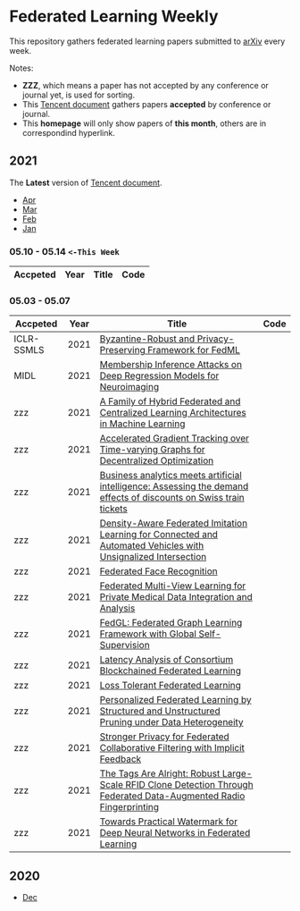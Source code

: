 # Federated Learning Weekly

This repository gathers federated learning papers submitted to [arXiv](https://arxiv.org/search/advanced?advanced=&terms-0-operator=AND&terms-0-term=federated+learning&terms-0-field=all&classification-physics_archives=all&classification-include_cross_list=include&date-year=2020&date-filter_by=date_range&date-from_date=2021-04-01&date-to_date=&date-date_type=announced_date_first&abstracts=show&size=50&order=-submitted_date) every week.

Notes:
- **ZZZ**, which means a paper has not accepted by any conference or journal yet, is used for sorting.
- This [Tencent document](https://docs.qq.com/sheet/DSU9MTG5QWm91SFBh) gathers papers **accepted** by conference or journal.
- This **homepage** will only show papers of **this month**, others are in correspondind hyperlink.

<!-- 
Notes:
- The regular expression `\s+\) -> )` is used to remove abundant spaces. -->


## 2021
The **Latest** version of [Tencent document](https://docs.qq.com/sheet/DSXB6Qk9KanBURURR?).

- [Apr](2021/04.md)
- [Mar](2021/03.md)
- [Feb](2021/02.md)
- [Jan](2021/01.md)


### 05.10 - 05.14 `<-This Week`
| Accpeted   | Year | Title                                                                                                                                                   | Code |
| ---------- | ---- | ------------------------------------------------------------------------------------------------------------------------------------------------------- | ---- |

### 05.03 - 05.07
| Accpeted   | Year | Title                                                                                                                                                   | Code |
| ---------- | ---- | ------------------------------------------------------------------------------------------------------------------------------------------------------- | ---- |
| ICLR-SSMLS | 2021 | [Byzantine-Robust and Privacy-Preserving Framework for FedML](https://arxiv.org/abs/2105.02295)                                                         |
| MIDL       | 2021 | [Membership Inference Attacks on Deep Regression Models for Neuroimaging](https://arxiv.org/abs/2105.02866)                                             |
| zzz        | 2021 | [A Family of Hybrid Federated and Centralized Learning Architectures in Machine Learning](https://arxiv.org/abs/2105.03288)                             |
| zzz        | 2021 | [Accelerated Gradient Tracking over Time-varying Graphs for Decentralized Optimization](https://arxiv.org/abs/2104.02596)                               |
| zzz        | 2021 | [Business analytics meets artificial intelligence: Assessing the demand effects of discounts on Swiss train tickets](https://arxiv.org/abs/2105.01426)  |
| zzz        | 2021 | [Density-Aware Federated Imitation Learning for Connected and Automated Vehicles with Unsignalized Intersection](https://arxiv.org/abs/2105.01889)      |
| zzz        | 2021 | [Federated Face Recognition](https://arxiv.org/abs/2105.02501)                                                                                          |
| zzz        | 2021 | [Federated Multi-View Learning for Private Medical Data Integration and Analysis](https://arxiv.org/abs/2105.01603)                                     |
| zzz        | 2021 | [FedGL: Federated Graph Learning Framework with Global Self-Supervision](https://arxiv.org/abs/2105.03170)                                              |
| zzz        | 2021 | [Latency Analysis of Consortium Blockchained Federated Learning](https://arxiv.org/abs/2105.04087)                                                      |
| zzz        | 2021 | [Loss Tolerant Federated Learning](https://arxiv.org/abs/2105.03591)                                                                                    |
| zzz        | 2021 | [Personalized Federated Learning by Structured and Unstructured Pruning under Data Heterogeneity](https://arxiv.org/abs/2105.00562)                     |
| zzz        | 2021 | [Stronger Privacy for Federated Collaborative Filtering with Implicit Feedback](https://arxiv.org/abs/2105.03941)                                       |
| zzz        | 2021 | [The Tags Are Alright: Robust Large-Scale RFID Clone Detection Through Federated Data-Augmented Radio Fingerprinting](https://arxiv.org/abs/2105.03671) |
| zzz        | 2021 | [Towards Practical Watermark for Deep Neural Networks in Federated Learning](https://arxiv.org/abs/2105.03167)                                          |
## 2020
- [Dec](2020/12.md)